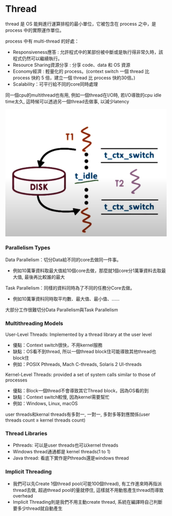 # Thread

thread 是 OS 能夠進行運算排程的最小單位，它被包含在 process 之中，是 process 中的實際運作單位。

process 中有 multi-thread 的好處：

- Responsiveness應答 : 允許程式中的某部份被中斷或是執行得非常久時，該程式仍然可以繼續執行。
- Resource Sharing資源分享 : 分享 code、data 和 OS 資源
- Economy經濟 : 輕量化的 process。(context switch 一個 thread 比 process 快約 5 倍，建立一個 thread 比 process 快約30倍。)
- Scalability：可平行給不同的core同時處理

同一個cpu的multithread也有用, 例如一個thread在I/O時, 若I/O導致的cpu idle time太久, 這時候可以透過另一個thread去做事, 以減少latency

![Untitled](Thread%20e6aa613130ad4b79bec2cb66c00281c8/Untitled.png)

### Parallelism Types

Data Parallelism：切分Data給不同的core去做同一件事。

- 例如10萬筆資料取最大值給10個core去做，那麼就1個core分1萬筆資料去取最大值, 最後再比較誰的最大

Task Parallelism：同樣的資料同時為了不同的任務分Core去做。

- 例如10萬筆資料同時取平均數、最大值、最小值、......

大部分工作很難切分Data Parallelism與Task Parallelism

### Multithreading Models

User-Level Threads: Implemented by a thread library at the user level

- 優點：Context switch很快，不用kernel服務
- 缺點：OS看不到thread, 所以一個thread block住可能導致其他thread也block住
- 例如：POSIX Pthreads, Mach C-threads, Solaris 2 UI-threads

Kernel-Level Threads: provided a set of system calls similar to those of processes

- 優點：Block一個thread不會導致其它Thread block，因為OS看的到
- 缺點：Context switch較慢, 因為kernel需要幫忙
- 例如：Windows, Linux, macOS

user threads和kernal threads有多對一, 一對一, 多對多等對應關係(user threads count ≥ kernel threads count)

### Thread Libraries

- Pthreads: 可以是user threads也可以kernel threads
- Windows thread通通都是 kernel threads(1 to 1)
- Java thread: 看底下實作是Pthreads還是windows thread

### Implicit Threading

- 我們可以先Create 1個thread pool(可能100個thread), 有工作進來時再指派thread去做, 超過thread pool的量就停住, 這樣就不用動態產生thread而導致overhead
- Implicit Threading則是我們不用主動create thread, 系統在編譯時自己判斷要多少thread就自動產生